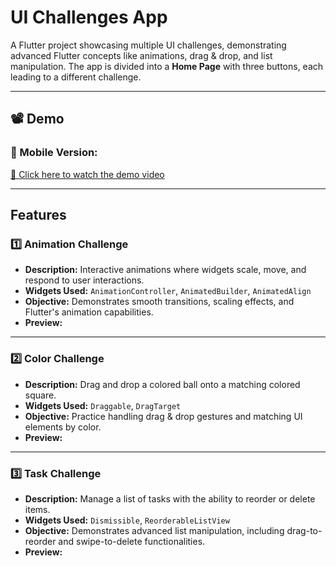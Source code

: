 # UI Challenges App

A Flutter project showcasing multiple UI challenges, demonstrating advanced Flutter concepts like animations, drag & drop, and list manipulation. The app is divided into a **Home Page** with three buttons, each leading to a different challenge.

---
## 📽️ Demo
### 📱 Mobile Version:
[🔗 Click here to watch the demo video](https://drive.google.com/file/d/1SdQ5c-3fiNnb55gJF3ipR2KjXoEHwqsF/view?usp=sharing)

---

## Features

### 1️⃣ Animation Challenge
- **Description:** Interactive animations where widgets scale, move, and respond to user interactions.  
- **Widgets Used:** `AnimationController`, `AnimatedBuilder`, `AnimatedAlign`  
- **Objective:** Demonstrates smooth transitions, scaling effects, and Flutter's animation capabilities.  
- **Preview:**  

---

### 2️⃣ Color Challenge
- **Description:** Drag and drop a colored ball onto a matching colored square.  
- **Widgets Used:** `Draggable`, `DragTarget`  
- **Objective:** Practice handling drag & drop gestures and matching UI elements by color.  
- **Preview:**  

---

### 3️⃣ Task Challenge
- **Description:** Manage a list of tasks with the ability to reorder or delete items.  
- **Widgets Used:** `Dismissible`, `ReorderableListView`  
- **Objective:** Demonstrates advanced list manipulation, including drag-to-reorder and swipe-to-delete functionalities.  
- **Preview:**  


